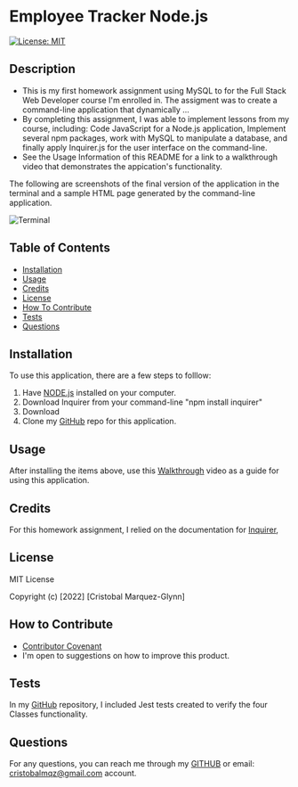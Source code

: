 # Employee Tracker Node.js
  [![License: MIT](https://img.shields.io/badge/License-MIT-yellow.svg)](https://opensource.org/licenses/MIT)

  ## Description
  
  - This is my first homework assignment using MySQL to  for the Full Stack Web Developer course I'm enrolled in. The assigment was to create a command-line application that dynamically ...
  - By completing this assignment, I was able to implement lessons from my course, including: Code JavaScript for a Node.js application, Implement several npm packages, work with MySQL to manipulate a database, and finally apply Inquirer.js for the user interface on the command-line.
  - See the Usage Information of this README for a link to a walkthrough video that demonstrates the appication's functionality.
  

  The following are screenshots of the final version of the application in the terminal and a sample HTML page generated by the command-line application. 

  ![Terminal]()  
   
   
  ## Table of Contents
   
  - [Installation](#installation)
  - [Usage](#usage)
  - [Credits](#credits)
  - [License](#license)
  - [How To Contribute](#how_to_contribute)
  - [Tests](#tests)
  - [Questions](#questions)
  
  ## Installation
  
  To use this application, there are a few steps to folllow:
  1) Have [NODE.js](https://nodejs.org/en/download/) installed on your computer. 
  2) Download Inquirer from your command-line "npm install inquirer" 
  4) Download 
  4) Clone my [GitHub](https://github.com/CM-GDev/TeamProfileGenerator) repo for this application.
  
  ## Usage
  
  After installing the items above, use this [Walkthrough](https://youtu.be/GO807vkxKDg) video as a guide for using this application.
    
  ## Credits

  For this homework assignment, I relied on the documentation for [Inquirer](https://www.npmjs.com/package/inquirer),


  ## License
  
  MIT License

  Copyright (c) [2022] [Cristobal Marquez-Glynn]
  
  ## How to Contribute
  
  - [Contributor Covenant](https://www.contributor-covenant.org/) 
  - I'm open to suggestions on how to improve this product.
  
  ## Tests
  
  In my [GitHub](https://github.com/CM-GDev/EmployeeTracker_NodeJS) repository, I included Jest tests created to verify the four Classes functionality.
  
  ## Questions
   
  For any questions, you can reach me through my [GITHUB](https://github.com/CM-GDev) or email: cristobalmqz@gmail.com account. 
